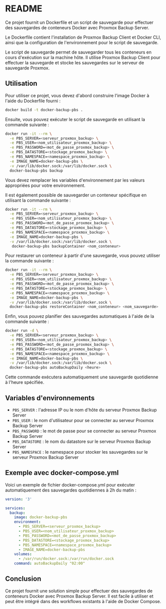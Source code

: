 # README

Ce projet fournit un Dockerfile et un script de sauvegarde pour effectuer des sauvegardes de conteneurs Docker avec Proxmox Backup Server.

Le Dockerfile contient l'installation de Proxmox Backup Client et Docker CLI, ainsi que la configuration de l'environnement pour le script de sauvegarde.

Le script de sauvegarde permet de sauvegarder tous les conteneurs en cours d'exécution sur la machine hôte. Il utilise Proxmox Backup Client pour effectuer la sauvegarde et stocke les sauvegardes sur le serveur de sauvegarde Proxmox.

## Utilisation

Pour utiliser ce projet, vous devez d'abord construire l'image Docker à l'aide du Dockerfile fourni :

```bash
docker build -t docker-backup-pbs .
```

Ensuite, vous pouvez exécuter le script de sauvegarde en utilisant la commande suivante :

```bash
docker run -it --rm \
  -e PBS_SERVER=<serveur_proxmox_backup> \
  -e PBS_USER=<nom_utilisateur_proxmox_backup> \
  -e PBS_PASSWORD=<mot_de_passe_proxmox_backup> \
  -e PBS_DATASTORE=<stockage_proxmox_backup> \
  -e PBS_NAMESPACE=<namespace_proxmox_backup> \
  -e IMAGE_NAME=docker-backup-pbs \
  -v /var/lib/docker.sock:/var/lib/docker.sock \
  docker-backup-pbs backup
```

Vous devez remplacer les variables d'environnement par les valeurs appropriées pour votre environnement.

Il est également possible de sauvegarder un conteneur spécifique en utilisant la commande suivante :

```bash
docker run -it --rm \
  -e PBS_SERVER=<serveur_proxmox_backup> \
  -e PBS_USER=<nom_utilisateur_proxmox_backup> \
  -e PBS_PASSWORD=<mot_de_passe_proxmox_backup> \
  -e PBS_DATASTORE=<stockage_proxmox_backup> \
  -e PBS_NAMESPACE=<namespace_proxmox_backup> \
  -e IMAGE_NAME=docker-backup-pbs \
  -v /var/lib/docker.sock:/var/lib/docker.sock \
   docker-backup-pbs backupContainer <nom_conteneur>
```

Pour restaurer un conteneur à partir d'une sauvegarde, vous pouvez utiliser la commande suivante :

```bash
docker run -it --rm \
  -e PBS_SERVER=<serveur_proxmox_backup> \
  -e PBS_USER=<nom_utilisateur_proxmox_backup> \
  -e PBS_PASSWORD=<mot_de_passe_proxmox_backup> \
  -e PBS_DATASTORE=<stockage_proxmox_backup> \
  -e PBS_NAMESPACE=<namespace_proxmox_backup> \
  -e IMAGE_NAME=docker-backup-pbs \
  -v /var/lib/docker.sock:/var/lib/docker.sock \
  docker-backup-pbs restoreContainer <nom_conteneur> <nom_sauvegarde>
```

Enfin, vous pouvez planifier des sauvegardes automatiques à l'aide de la commande suivante :

```bash
docker run -d \
  -e PBS_SERVER=<serveur_proxmox_backup> \
  -e PBS_USER=<nom_utilisateur_proxmox_backup> \
  -e PBS_PASSWORD=<mot_de_passe_proxmox_backup> \
  -e PBS_DATASTORE=<stockage_proxmox_backup> \
  -e PBS_NAMESPACE=<namespace_proxmox_backup> \
  -e IMAGE_NAME=docker-backup-pbs \
  -v /var/lib/docker.sock:/var/lib/docker.sock \
  docker-backup-pbs autoBackupDaily <heure>
```

Cette commande exécutera automatiquement une sauvegarde quotidienne à l'heure spécifiée.
## Variables d'environnements

- `PBS_SERVER` : l'adresse IP ou le nom d'hôte du serveur Proxmox Backup Server
- `PBS_USER` : le nom d'utilisateur pour se connecter au serveur Proxmox Backup Server
- `PBS_PASSWORD` : le mot de passe pour se connecter au serveur Proxmox Backup Server
- `PBS_DATASTORE` : le nom du datastore sur le serveur Proxmox Backup Server
- `PBS_NAMESPACE` : le namespace pour stocker les sauvegardes sur le serveur Proxmox Backup Server


## Exemple avec docker-compose.yml

Voici un exemple de fichier docker-compose.yml pour exécuter automatiquement des sauvegardes quotidiennes à 2h du matin :

```yml
version: '3'

services:
  backup:
    image: docker-backup-pbs
    environment:
      - PBS_SERVER=<serveur_proxmox_backup>
      - PBS_USER=<nom_utilisateur_proxmox_backup>
      - PBS_PASSWORD=<mot_de_passe_proxmox_backup>
      - PBS_DATASTORE=<stockage_proxmox_backup>
      - PBS_NAMESPACE=<namespace_proxmox_backup>
      - IMAGE_NAME=docker-backup-pbs
    volumes:
      - /var/run/docker.sock:/var/run/docker.sock
    command: autoBackupDaily "02:00"
```

## Conclusion

Ce projet fournit une solution simple pour effectuer des sauvegardes de conteneurs Docker avec Proxmox Backup Server. Il est facile à utiliser et peut être intégré dans des workflows existants à l'aide de Docker Compose.
